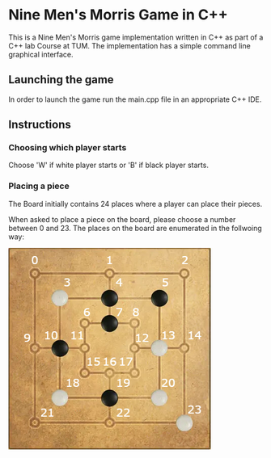 # Nine Men's Morris Game in C++
This is a Nine Men's Morris game implementation written in C++ as part of a C++ lab Course at TUM.
The implementation has a simple command line graphical interface.

## Launching the game
In order to launch the game run the main.cpp file in an appropriate C++ IDE.

## Instructions
### Choosing which player starts
Choose 'W' if white player starts or 'B' if black player starts.
### Placing a piece
The Board initially contains 24 places where a player can place their pieces.

When asked to place a piece on the board, please choose a number between 0 and 23.
The places on the board are enumerated in the follwoing way:

![Board](./readme_docs/Field_pic.jpg)
